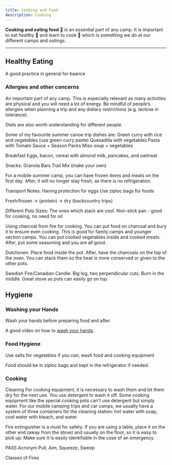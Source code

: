 ```yaml
---
title: Cooking and Food
description: Cooking
---
```


**Cooking and eating food** 🍲 is an essential part of any camp. It is important to eat healthy 🍎 and learn to cook 🍳 which is something we do at our different camps and outings.

---

## Healthy Eating 
A good practice in general for 
baance


### Allergies and other concerns
An important part of any camp. This is especially relevant as many activities are physical and you will need a lot of energy. Be mindful of people’s allergies when planning a trip and any dietary restrictions (e.g. lactose in tolerance).

Diets are also worth understanding for different people.

Some of my favourite summer canoe trip dishes are:
Green curry with rice and vegetables (use green curry paste)
Quesadilla with vegetables
Pasta with Tomato Sauce + Season Packs
Miso soup + vegetables

Breakfast
Eggs, bacon, cereal with almond milk, pancakes, and oatmeal

Snacks:
Granola Bars
Trail Mix (make your own)

For a mobile summer camp, you can have frozen items and meats on the first day. After, it will no longer stay fresh, as there is no refrigeration.

Transport Notes:
Having protection for eggs
Use ziploc bags for foods

Fresh/frozen → (protein) → dry (backcountry trips)

Different Pots Sizes: The ones which stack are cool. 
Non-stick pan - good for cooking, no need for oil

Using charcoal from fire for cooking. You can put food on charcoal and bury it to ensure even cooking. This is good for family camps and younger section camps. You can put cooked vegetables inside and cooked meats. After, put some seasoning and you are all good.

Dutchoven. Place food inside the pot. After, have the charcoals on the top of the oven. You can stack them so the heat is more conserved or given to the other pots.

Swedish Fire/Canadian Candle. Big log, two perpendicular cuts. Burn in the middle. Great stove as pots can easily go on top.

## Hygiene

### Washing your Hands
Wash your hands before preparing food and after.

A good video on how to [wash your hands](https://www.youtube.com/watch?v=sJfsyhQ0oBs).

### Food Hygiene
Use salts for vegetables if you can; wash food and cooking equipment

Food should be in ziploc bags and kept in the refrigerator if needed.

### Cooking

Cleaning
For cooking equipment, it is necessary to wash them and let them dry for the next use. You use detergent to wash it off. Some cooking equipment like the special cooking pots can't use detergent but simply water. 
For our mobile camping trips and car camps, we usually have a system of three containers for the cleaning station: hot water with soap, cool water with bleach, and water. 

Fire extinguisher is a must for safety. If you are using a table, place it on the other end (away from the stove) and usually on the floor, so it is easy to pick up. Make sure it is easily identifiable in the case of an emergency.

PASS Acronym
Pull, Aim, Squeeze, Sweep

Classes of Fires





